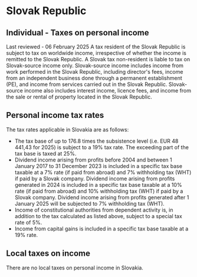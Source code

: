 # Slovak Republic
## Individual - Taxes on personal income
Last reviewed - 06 February 2025
A tax resident of the Slovak Republic is subject to tax on worldwide income, irrespective of whether the income is remitted to the Slovak Republic.
A Slovak tax non-resident is liable to tax on Slovak-source income only. Slovak-source income includes income from work performed in the Slovak Republic, including director's fees, income from an independent business done through a permanent establishment (PE), and income from services carried out in the Slovak Republic. Slovak-source income also includes interest income, licence fees, and income from the sale or rental of property located in the Slovak Republic.
## Personal income tax rates
The tax rates applicable in Slovakia are as follows:
  * The tax base of up to 176.8 times the subsistence level (i.e. EUR 48 441,43 for 2025) is subject to a 19% tax rate. The exceeding part of the tax base is taxed at 25%.
  * Dividend income arising from profits before 2004 and between 1 January 2017 to 31 December 2023 is included in a specific tax base taxable at a 7% rate (if paid from abroad) and 7% withholding tax (WHT) if paid by a Slovak company. Dividend income arising from profits generated in 2024 is included in a specific tax base taxable at a 10% rate (if paid from abroad) and 10% withholding tax (WHT) if paid by a Slovak company. Dividend income arising from profits generated after 1 January 2025 will be subjected to 7% withholding tax (WHT).
  * Income of constitutional authorities from dependent activity is, in addition to the tax calculated as listed above, subject to a special tax rate of 5%.
  * Income from capital gains is included in a specific tax base taxable at a 19% rate.


## Local taxes on income
There are no local taxes on personal income in Slovakia.
